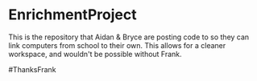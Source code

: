 # EnrichmentProject

This is the repository that Aidan & Bryce are posting code to so they can link computers from school to their own. This allows for a cleaner workspace, and wouldn't be possible without Frank. 

#ThanksFrank
